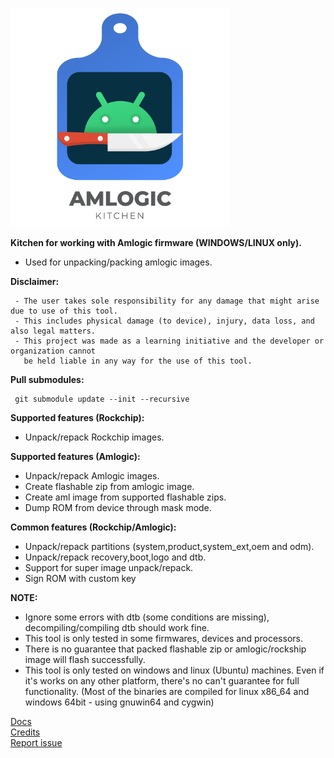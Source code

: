 <p align="left">
  <img src="docs/logo.png" width="350" >
</p>

<b>Kitchen for working with Amlogic firmware (WINDOWS/LINUX only).</b>
- Used for unpacking/packing amlogic images.

<b>Disclaimer:</b>

     - The user takes sole responsibility for any damage that might arise due to use of this tool.
     - This includes physical damage (to device), injury, data loss, and also legal matters.
     - This project was made as a learning initiative and the developer or organization cannot
       be held liable in any way for the use of this tool.

<b>Pull submodules:</b>

     git submodule update --init --recursive

<b>Supported features (Rockchip):</b>
- Unpack/repack Rockchip images.

<b>Supported features (Amlogic):</b>
- Unpack/repack Amlogic images.
- Create flashable zip from amlogic image.
- Create aml image from supported flashable zips.
- Dump ROM from device through mask mode.

<b>Common features (Rockchip/Amlogic):</b>
- Unpack/repack partitions (system,product,system_ext,oem and odm).
- Unpack/repack recovery,boot,logo and dtb.
- Support for super image unpack/repack.
- Sign ROM with custom key

<b>NOTE:</b>
- Ignore some errors with dtb (some conditions are missing), decompiling/compiling dtb should work fine.
- This tool is only tested in some firmwares, devices and processors.
- There is no guarantee that packed flashable zip or amlogic/rockship image will flash successfully.
- This tool is only tested on windows and linux (Ubuntu) machines. Even if it's works on any other platform, 
  there's no can't guarantee for full functionality.
  (Most of the binaries are compiled for linux x86_64 and windows 64bit - using gnuwin64 and cygwin)

[Docs](docs)<br/>
[Credits](docs/credits.md)<br/>
[Report issue](https://github.com/xKern/AmlogicKitchen/issues/new)
